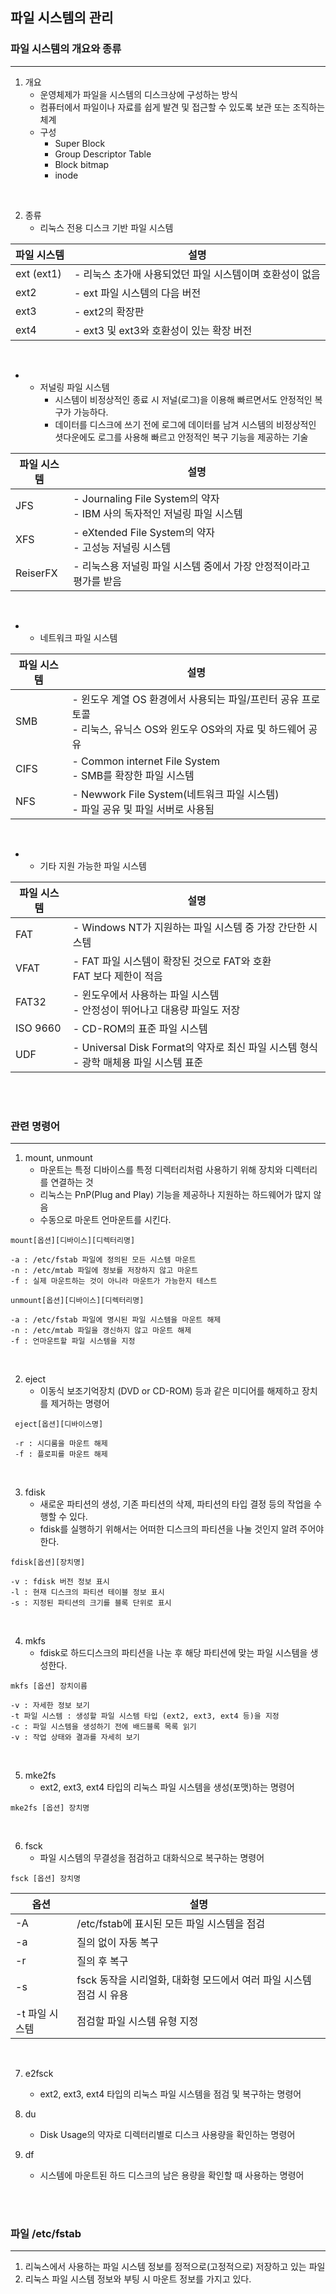 ## 파일 시스템의 관리

### 파일 시스템의 개요와 종류
---
1. 개요
    - 운영체제가 파일을 시스템의 디스크상에 구성하는 방식
    - 컴퓨터에서 파일이나 자료를 쉽게 발견 및 접근할 수 있도록 보관 또는 조직하는 체계
    - 구성
        - Super Block
        - Group Descriptor Table
        - Block bitmap
        - inode

<br>

2. 종류
    - 리눅스 전용 디스크 기반 파일 시스템

|파일 시스템|설명|
|---|---|
|ext (ext1)|- 리눅스 초가애 사용되었던 파일 시스템이며 호환성이 없음|
|ext2|- ext 파일 시스템의 다음 버전|
|ext3|- ext2의 확장판|
|ext4|- ext3 및 ext3와 호환성이 있는 확장 버전|

<br>

- 
    - 저널링 파일 시스템
        - 시스템이 비정상적인 종료 시 저널(로그)을 이용해 빠르면서도 안정적인 복구가 가능하다.
        - 데이터를 디스크에 쓰기 전에 로그에 데이터를 남겨 시스템의 비정상적인 셧다운에도 로그를 사용해 빠르고 안정적인 복구 기능을 제공하는 기술

|파일 시스템|설명|
|---|---|
|JFS|- Journaling File System의 약자 <br> - IBM 사의 독자적인 저널링 파일 시스템|
|XFS|- eXtended File System의 약자 <br> - 고성능 저널링 시스템|
|ReiserFX|- 리눅스용 저널링 파일 시스템 중에서 가장 안정적이라고 평가를 받음|

<br>

- 
    - 네트워크 파일 시스템

|파일 시스템|설명|
|---|---|
|SMB|- 윈도우 계열 OS 환경에서 사용되는 파일/프린터 공유 프로토콜 <br> - 리눅스, 유닉스 OS와 윈도우 OS와의 자료 및 하드웨어 공유|
|CIFS|- Common internet File System <br> - SMB를 확장한 파일 시스템|
|NFS|- Newwork File System(네트워크 파일 시스템) <br> - 파일 공유 및 파일 서버로 사용됨|

<br>

- 
    - 기타 지원 가능한 파일 시스템

|파일 시스템|설명|
|---|---|
|FAT|- Windows NT가 지원하는 파일 시스템 중 가장 간단한 시스템|
|VFAT|- FAT 파일 시스템이 확장된 것으로 FAT와 호환 <br> FAT 보다 제한이 적음|
|FAT32|- 윈도우에서 사용하는 파일 시스템 <br> - 안정성이 뛰어나고 대용량 파일도 저장|
|ISO 9660|- CD-ROM의 표준 파일 시스템|
|UDF|- Universal Disk Format의 약자로 최신 파일 시스템 형식 <br> - 광학 매체용 파일 시스템 표준|

<br>
<br>

### 관련 명령어
---
1. mount, unmount
    - 마운트는 특정 디바이스를 특정 디렉터리처럼 사용하기 위해 장치와 디렉터리를 연결하는 것
    - 리눅스는 PnP(Plug and Play) 기능을 제공하나 지원하는 하드웨어가 많지 않음
    - 수동으로 마운트 언마운트를 시킨다.
```
mount[옵션][디바이스][디렉터리명]

-a : /etc/fstab 파일에 정의된 모든 시스템 마운트
-n : /etc/mtab 파일에 정보를 저장하지 않고 마운트
-f : 실제 마운트하는 것이 아니라 마운트가 가능한지 테스트

unmount[옵션][디바이스][디렉터리명]

-a : /etc/fstab 파일에 명시된 파일 시스템을 마운트 해제
-n : /etc/mtab 파일을 갱신하지 않고 마운트 해제
-f : 언마운트할 파일 시스템을 지정
```

<br>

2. eject
    - 이동식 보조기억장치 (DVD or CD-ROM) 등과 같은 미디어를 해제하고 장치를 제거하는 명령어
```
 eject[옵션][디바이스명]

 -r : 시디룸을 마운트 해제
 -f : 플로피를 마운트 해제
```

<br>

3. fdisk
    - 새로운 파티션의 생성, 기존 파티션의 삭제, 파티션의 타입 결정 등의 작업을 수행할 수 있다.
    - fdisk를 실행하기 위해서는 어떠한 디스크의 파티션을 나눌 것인지 알려 주어야 한다.
```
fdisk[옵션][장치명]

-v : fdisk 버전 정보 표시
-l : 현재 디스크의 파티션 테이블 정보 표시
-s : 지정된 파티션의 크기를 블록 단위로 표시
```

<br>

4. mkfs
    - fdisk로 하드디스크의 파티션을 나눈 후 해당 파티션에 맞는 파일 시스템을 생성한다.
```
mkfs [옵션] 장치이름

-v : 자세한 정보 보기
-t 파일 시스템 : 생성할 파일 시스템 타입 (ext2, ext3, ext4 등)을 지정
-c : 파일 시스템을 생성하기 전에 배드블록 목록 읽기
-v : 작업 상태와 결과를 자세히 보기
```
<br>

5. mke2fs
    - ext2, ext3, ext4 타입의 리눅스 파일 시스템을 생성(포맷)하는 명령어
```
mke2fs [옵션] 장치명
```

<br>

6. fsck
    - 파일 시스템의 무결성을 점검하고 대화식으로 복구하는 명령어
```
fsck [옵션] 장치명
```
|옵션|설명|
|---|---|
|-A|/etc/fstab에 표시된 모든 파일 시스템을 점검|
|-a|질의 없이 자동 복구|
|-r|질의 후 복구|
|-s|fsck 동작을 시리얼화, 대화형 모드에서 여러 파일 시스템 점검 시 유용|
|-t 파일 시스템|점검할 파일 시스템 유형 지정|

<br>

7. e2fsck
    - ext2, ext3, ext4 타입의 리눅스 파일 시스템을 점검 및 복구하는 명령어

8. du
    - Disk Usage의 약자로 디렉터리별로 디스크 사용량을 확인하는 명령어

9. df
    - 시스템에 마운트된 하드 디스크의 남은 용량을 확인할 때 사용하는 명령어

<br>
<br>

### 파일 /etc/fstab
---
1. 리눅스에서 사용하는 파일 시스템 정보를 정적으로(고정적으로) 저장하고 있는 파일
2. 리눅스 파일 시스템 정보와 부팅 시 마운트 정보를 가지고 있다.